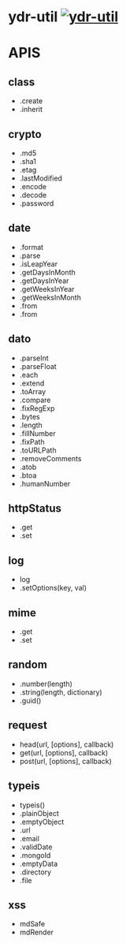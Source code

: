 # ydr-util [![ydr-util](https://img.shields.io/npm/v/ydr-util.svg?style=flat)](https://npmjs.org/package/ydr-util)

# APIS

## class
- .create
- .inherit


## crypto
- .md5
- .sha1
- .etag
- .lastModified
- .encode
- .decode
- .password


## date
- .format
- .parse
- .isLeapYear
- .getDaysInMonth
- .getDaysInYear
- .getWeeksInYear
- .getWeeksInMonth
- .from
- .from


## dato
- .parseInt
- .parseFloat
- .each
- .extend
- .toArray
- .compare
- .fixRegExp
- .bytes
- .length
- .fillNumber
- .fixPath
- .toURLPath
- .removeComments
- .atob
- .btoa
- .humanNumber


## httpStatus
- .get
- .set


## log
- log
- .setOptions(key, val)


## mime
- .get
- .set


## random
- .number(length)
- .string(length, dictionary)
- .guid()


## request
- head(url, [options], callback)
- get(url, [options], callback)
- post(url, [options], callback)


## typeis
- typeis()
- .plainObject
- .emptyObject
- .url
- .email
- .validDate
- .mongoId
- .emptyData
- .directory
- .file


## xss
- mdSafe
- mdRender
